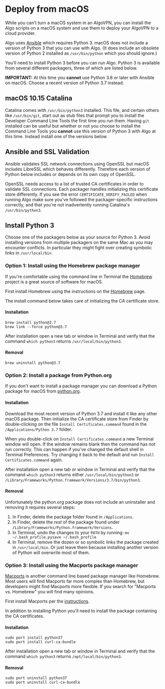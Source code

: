 # Deploy from macOS

While you can't turn a macOS system in an AlgoVPN, you can install the Algo scripts on a macOS system and use them to deploy your AlgoVPN to a cloud provider.

Algo uses [Ansible](https://www.ansible.com) which requires Python 3. macOS does not include a version of Python 3 that you can use with Algo. (It does include an obsolete version of Python 2 installed as `/usr/bin/python` which you should ignore.)

You'll need to install Python 3 before you can run Algo. Python 3 is available from several different packagers, three of which are listed below.

**IMPORTANT:** At this time you **cannot** use Python 3.8 or later with Ansible on macOS. Choose a recent version of Python 3.7 instead.

## macOS 10.15 Catalina

Catalina comes with `/usr/bin/python3` installed. This file, and certain others like `/usr/bin/git`, start out as stub files that prompt you to install the Developer Command Line Tools the first time you run them. Having `git` installed can be useful but whether or not you choose to install the Command Line Tools you **cannot** use this version of Python 3 with Algo at this time. Instead install one of the versions below.

## Ansible and SSL Validation

Ansible validates SSL network connections using OpenSSL but macOS includes LibreSSL which behaves differently. Therefore each version of Python below includes or depends on its own copy of OpenSSL.

OpenSSL needs access to a list of trusted CA certificates in order to validate SSL connections. Each packager handles initializing this certificate store differently. If you see the error `CERTIFICATE_VERIFY_FAILED` when running Algo make sure you've followed the packager-specific instructions correctly, and that you're not inadvertently running Catalina's `/usr/bin/python3`.

## Install Python 3

Choose one of the packagers below as your source for Python 3. Avoid installing versions from multiple packagers on the same Mac as you may encounter conflicts. In particular they might fight over creating symbolic links in `/usr/local/bin`.

### Option 1: Install using the Homebrew package manager

If you're comfortable using the command line in Terminal the [Homebrew](https://brew.sh) project is a great source of software for macOS.

First install Homebrew using the instructions on the [Homebrew](https://brew.sh) page.

The install command below takes care of initializing the CA certificate store.

#### Installation
```
brew install python@3.7
brew link --force python@3.7
```
After installation open a new tab or window in Terminal and verify that the command `which python3` returns `/usr/local/bin/python3`.

#### Removal
```
brew uninstall python@3.7
```

### Option 2: Install a package from Python.org

If you don't want to install a package manager you can download a Python package for macOS from [python.org](https://www.python.org/downloads/mac-osx/).

#### Installation

Download the most recent version of Python 3.7 and install it like any other macOS package. Then initialize the CA certificate store from Finder by double-clicking on the file `Install Certificates.command` found in the `/Applications/Python 3.7` folder.

When you double-click on `Install Certificates.command` a new Terminal window will open. If the window remains blank then the command has not run correctly. This can happen if you've changed the default shell in Terminal Preferences. Try changing it back to the default and run `Install Certificates.command` again.

After installation open a new tab or window in Terminal and verify that the command `which python3` returns either `/usr/local/bin/python3` or  `/Library/Frameworks/Python.framework/Versions/3.7/bin/python3`.

#### Removal

Unfortunately the python.org package does not include an uninstaller and removing it requires several steps:

1. In Finder, delete the package folder found in `/Applications`.
2. In Finder, delete the *rest* of the package found under ` /Library/Frameworks/Python.framework/Versions`.
3. In Terminal, undo the changes to your `PATH` by running:
```mv ~/.bash_profile.pysave ~/.bash_profile```
4. In Terminal, remove the dozen or so symbolic links the package created in `/usr/local/bin`. Or just leave them because installing another version of Python will overwrite most of them.

### Option 3: Install using the Macports package manager

[Macports](https://www.macports.org) is another command line based package manager like Homebrew. Most users will find Macports far more complex than Homebrew, but developers might find Macports more flexible. If you search for "Macports vs. Homebrew" you will find many opinions.

First install Macports per the [instructions](https://www.macports.org/install.php).

In addition to installing Python you'll need to install the package containing the CA certificates.

#### Installation
```
sudo port install python37
sudo port install curl-ca-bundle
```
After installation open a new tab or window in Terminal and verify that the command `which python3` returns `/opt/local/bin/python3`.

#### Removal
```
sudo port uninstall python37
sudo port uninstall curl-ca-bundle
```
